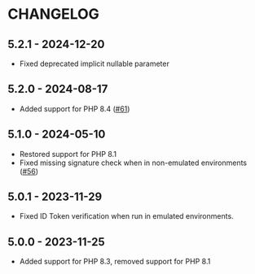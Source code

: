 # CHANGELOG

## 5.2.1 - 2024-12-20

* Fixed deprecated implicit nullable parameter

## 5.2.0 - 2024-08-17

* Added support for PHP 8.4
  ([#61](https://github.com/kreait/firebase-tokens-php/pull/61))

## 5.1.0 - 2024-05-10

* Restored support for PHP 8.1
* Fixed missing signature check when in non-emulated environments
  ([#56](https://github.com/kreait/firebase-tokens-php/pull/56))

## 5.0.1 - 2023-11-29

* Fixed ID Token verification when run in emulated environments.

## 5.0.0 - 2023-11-25

* Added support for PHP 8.3, removed support for PHP 8.1
